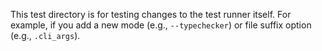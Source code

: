 This test directory is for testing changes to the test runner itself. For example,
if you add a new mode (e.g., `--typechecker`) or file suffix option (e.g., `.cli_args`).
